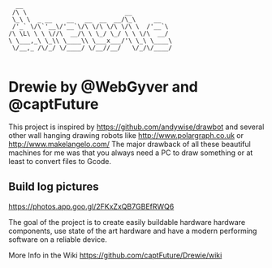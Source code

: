 ```posh
  __                                         
 /\ \                           __           
 \_\ \  _ __    __   __  __  __/\_\     __   
 /'_` \/\`'__\/'__`\/\ \/\ \/\ \/\ \  /'__`\ 
/\ \L\ \ \ \//\  __/\ \ \_/ \_/ \ \ \/\  __/ 
\ \___,_\ \_\\ \____\\ \___x___/'\ \_\ \____\
 \/__,_ /\/_/ \/____/ \/__//__/   \/_/\/____/
                                             
```

# Drewie by @WebGyver and @captFuture

This project is inspired by https://github.com/andywise/drawbot and several other wall hanging drawing robots like http://www.polargraph.co.uk or http://www.makelangelo.com/
The major drawback of all these beautiful machines for me was that you always need a PC to draw something or at least to convert files to Gcode.

## Build log pictures
https://photos.app.goo.gl/2FKxZxQB7GBEfRWQ6

The goal of the project is to create easily buildable hardware hardware components, use state of the art hardware and have a modern performing software on a reliable device.  

More Info in the Wiki https://github.com/captFuture/Drewie/wiki

